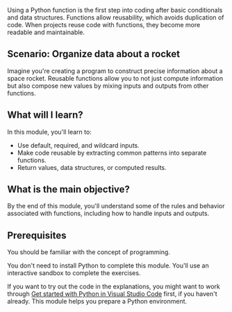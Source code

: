 Using a Python function is the first step into coding after basic conditionals and data structures. Functions allow reusability, which avoids duplication of code. When projects reuse code with functions, they become more readable and maintainable.

## Scenario: Organize data about a rocket

Imagine you're creating a program to construct precise information about a space rocket. Reusable functions allow you to not just compute information but also compose new values by mixing inputs and outputs from other functions.

## What will I learn?

In this module, you'll learn to:

- Use default, required, and wildcard inputs.
- Make code reusable by extracting common patterns into separate functions.
- Return values, data structures, or computed results.

## What is the main objective?

By the end of this module, you'll understand some of the rules and behavior associated with functions, including how to handle inputs and outputs.

## Prerequisites

You should be familiar with the concept of programming.

You don't need to install Python to complete this module. You'll use an interactive sandbox to complete the exercises.

If you want to try out the code in the explanations, you might want to work through [Get started with Python in Visual Studio Code](/training/modules/python-install-vscode?azure-portal=true) first, if you haven't already. This module helps you prepare a Python environment.
